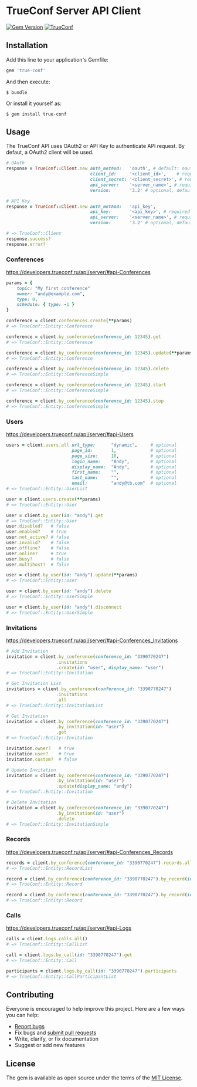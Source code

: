 # TrueConf Server API Client

[![Gem Version][gem-badger]][gem]
[![TrueConf](https://circleci.com/gh/paderinandrey/true-conf.svg?style=svg)](https://circleci.com/gh/paderinandrey/true-conf)

[gem-badger]: https://img.shields.io/gem/v/true-conf.svg?style=flat&color=blue
[gem]: https://rubygems.org/gems/true-conf
## Installation

Add this line to your application's Gemfile:

```ruby
gem 'true-conf'
```

And then execute:

    $ bundle

Or install it yourself as:

    $ gem install true-conf

## Usage
The TrueConf API uses OAuth2 or API Key to authenticate API request. By defaut, a OAuth2 client will be used.

```ruby
# OAuth
response = TrueConf::Client.new auth_method:   'oauth', # default: oauth
                                client_id:     '<client_id>',    # required
                                client_secret: '<client_secret>', # required
                                api_server:    '<server_name>', # required
                                version:       '3.2' # optional, default: 3.2

# API Key
response = TrueConf::Client.new auth_method:   'api_key',
                                api_key:       '<api_key>', # required
                                api_server:    '<server_name>', # required
                                version:       '3.2' # optional, default: 3.2

# => TrueConf::Client
response.success?
response.error?
```

### Conferences
https://developers.trueconf.ru/api/server/#api-Conferences

```ruby
params = {
    topic: "My first conference"
    owner: "andy@example.com",
    type: 0,
    schedule: { type: -1 }
}

conference = client.conferences.create(**params)
# => TrueConf::Entity::Conference

conference = client.by_conference(conference_id: 12345).get
# => TrueConf::Entity::Conference

conference = client.by_conference(conference_id: 12345).update(**params)
# => TrueConf::Entity::Conference

conference = client.by_conference(conference_id: 12345).delete
# => TrueConf::Entity::ConferenceSimple

conference = client.by_conference(conference_id: 12345).start
# => TrueConf::Entity::ConferenceSimple

conference = client.by_conference(conference_id: 12345).stop
# => TrueConf::Entity::ConferenceSimple
```

### Users
https://developers.trueconf.ru/api/server/#api-Users

```ruby
users = client.users.all url_type:      "dynamic",     # optional
                         page_id:       1,             # optional
                         page_size:     10,            # optional
                         login_name:    "Andy",        # optional
                         display_name:  "Andy",        # optional
                         first_name:    "",            # optional
                         last_name:     "",            # optional
                         email:         "andy@tb.com"  # optional
# => TrueConf::Entity::UserList

user = client.users.create(**params)
# => TrueConf::Entity::User

user = client.by_user(id: "andy").get
# => TrueConf::Entity::User
user.disabled?   # false
user.enabled?    # true
user.not_active? # false
user.invalid?    # false
user.offline?    # false
user.online?     # true
user.busy?       # false
user.multihost?  # false

user = client.by_user(id: "andy").update(**params)
# => TrueConf::Entity::User

user = client.by_user(id: "andy").delete
# => TrueConf::Entity::UserSimple

user = client.by_user(id: "andy").disconnect
# => TrueConf::Entity::UserSimple
```

### Invitations
https://developers.trueconf.ru/api/server/#api-Conferences_Invitations

```ruby
# Add Invitation
invitation = client.by_conference(conference_id: "3390770247")
                   .invitations
                   .create(id: "user", display_name: "user")
# => TrueConf::Entity::Invitation

# Get Invitation List
invitations = client.by_conference(conference_id: "3390770247")
                   .invitations
                   .all
# => TrueConf::Entity::InvitationList

# Get Invitation
invitation = client.by_conference(conference_id: "3390770247")
                   .by_invitation(id: "user")
                   .get
# => TrueConf::Entity::Invitation

invitation.owner?   # true
invitation.user?    # true
invitation.custom?  # false

# Update Invitation
invitation = client.by_conference(conference_id: "3390770247")
                   .by_invitation(id: "user")
                   .update(display_name: "andy")
# => TrueConf::Entity::Invitation

# Delete Invitation
invitation = client.by_conference(conference_id: "3390770247")
                   .by_invitation(id: "user")
                   .delete
# => TrueConf::Entity::InvitationSimple
```

### Records
https://developers.trueconf.ru/api/server/#api-Conferences_Records
```ruby
records = client.by_conference(conference_id: "3390770247").records.all
# => TrueConf::Entity::RecordList

record = client.by_conference(conference_id: "3390770247").by_record(id: 12345).get
# => TrueConf::Entity::Record

record = client.by_conference(conference_id: "3390770247").by_record(id: 12345).download
# => TrueConf::Entity::Record
```
### Calls
https://developers.trueconf.ru/api/server/#api-Logs

```ruby
calls = client.logs.calls.all()
# => TrueConf::Entity::CallList

call = client.logs.by_call(id: "3390770247").get
# => TrueConf::Entity::Call

participants = client.logs.by_call(id: "3390770247").participants
# => TrueConf::Entity::CallParticipantList
```

## Contributing
Everyone is encouraged to help improve this project. Here are a few ways you can help:

- [Report bugs](https://github.com/paderinandrey/true-conf/issues)
- Fix bugs and [submit pull requests](https://github.com/paderinandrey/true-conf/pulls)
- Write, clarify, or fix documentation
- Suggest or add new features

## License

The gem is available as open source under the terms of the [MIT License](https://opensource.org/licenses/MIT).
